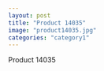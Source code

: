 ```yaml
---
layout: post
title: "Product 14035"
image: "product14035.jpg"
categories: "category1"
---
```

Product 14035
